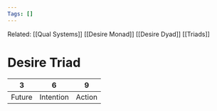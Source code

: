 ```yaml
---
Tags: []
---
```

Related: [[Qual Systems]] [[Desire Monad]] [[Desire Dyad]] [[Triads]]
# Desire Triad

| 3 | 6 | 9 |
|---|---|---|
| Future | Intention | Action |
